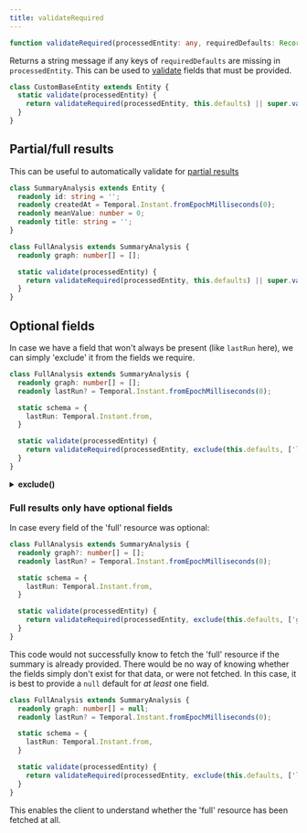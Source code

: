 ```yaml
---
title: validateRequired
---
```


```ts
function validateRequired(processedEntity: any, requiredDefaults: Record<string, unknown>): string | undefined;
```

Returns a string message if any keys of `requiredDefaults` are missing in `processedEntity`. This
can be used to [validate](./Entity.md#validate) fields that must be provided.

```ts
class CustomBaseEntity extends Entity {
  static validate(processedEntity) {
    return validateRequired(processedEntity, this.defaults) || super.validate(processedEntity);
  }
}
```

## Partial/full results

This can be useful to automatically validate for [partial results](../guides/partial-entities.md)

```ts
class SummaryAnalysis extends Entity {
  readonly id: string = '';
  readonly createdAt = Temporal.Instant.fromEpochMilliseconds(0);
  readonly meanValue: number = 0;
  readonly title: string = '';
}

class FullAnalysis extends SummaryAnalysis {
  readonly graph: number[] = [];

  static validate(processedEntity) {
    return validateRequired(processedEntity, this.defaults) || super.validate(processedEntity);
  }
}
```

## Optional fields

In case we have a field that won't always be present (like `lastRun` here), we can simply
'exclude' it from the fields we require.

```ts
class FullAnalysis extends SummaryAnalysis {
  readonly graph: number[] = [];
  readonly lastRun? = Temporal.Instant.fromEpochMilliseconds(0);

  static schema = {
    lastRun: Temporal.Instant.from,
  }

  static validate(processedEntity) {
    return validateRequired(processedEntity, exclude(this.defaults, ['lastRun']));
  }
}
```

<details collapsed>
<summary><b>exclude()</b></summary>

```ts title="exclude"
function exclude<O extends Record<string, unknown>>(
  obj: O,
  keys: string[],
): Partial<O> {
  const r: any = {};
  Object.keys(obj).forEach(k => {
    if (!keys.includes(k)) r[k] = obj[k];
  });
  return r;
}
```

</details>

### Full results only have optional fields

In case every field of the 'full' resource was optional:

```ts
class FullAnalysis extends SummaryAnalysis {
  readonly graph?: number[] = [];
  readonly lastRun? = Temporal.Instant.fromEpochMilliseconds(0);

  static schema = {
    lastRun: Temporal.Instant.from,
  }

  static validate(processedEntity) {
    return validateRequired(processedEntity, exclude(this.defaults, ['graph', 'lastRun']));
  }
}
```

This code would not successfully know to fetch the 'full' resource if the summary is already provided.
There would be no way of knowing whether the fields simply don't exist for that data, or were not fetched.
In this case, it is best to provide a `null` default for *at least* one field.

```ts
class FullAnalysis extends SummaryAnalysis {
  readonly graph: number[] = null;
  readonly lastRun? = Temporal.Instant.fromEpochMilliseconds(0);

  static schema = {
    lastRun: Temporal.Instant.from,
  }

  static validate(processedEntity) {
    return validateRequired(processedEntity, exclude(this.defaults, ['lastRun']));
  }
}
```

This enables the client to understand whether the 'full' resource has been fetched at all.
